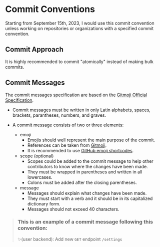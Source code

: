 # Commit Conventions

Starting from September 15th, 2023, I would use this commit convention unless working on repositories or organizations with a specified commit convention.

## Commit Approach

It is highly recommended to commit "atomically" instead of making bulk commits.

## Commit Messages

The commit messages specification are based on the [Gitmoji Official Specification](https://gitmoji.dev/specification).

* Commit messages must be written in only Latin alphabets, spaces, brackets, parantheses, numbers, and graves.

* A commit message consists of two or three elements:
  * emoji
    * Emojis should well represent the main purpose of the commit.
    * References can be taken from [Gitmoji](https://gitmoji.dev).
    * It is recommended to use [GitHub emoji shortcodes](https://github.com/ikatyang/emoji-cheat-sheet).
  * scope (optional)
    * Scopes could be added to the commit message to help other contributors to know where the changes have been made.
    * They must be wrapped in parentheses and written in all lowercases. 
    * Colons must be added after the closing parentheses.
  * message
    * Messages should explain what changes have been made.
    * They must start with a verb and it should be in its capitalized dictionary form.
    * Messages should not exceed 40 characters.

> ### This is an example of a commit message following this convention:
> :sparkles:(user backend): Add new `GET` endpoint `/settings`